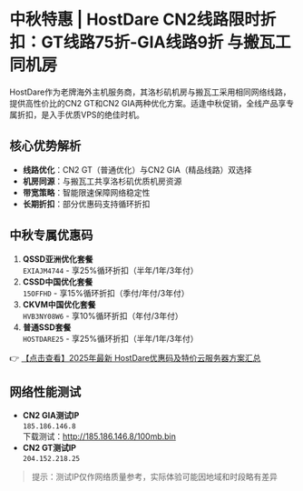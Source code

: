 # 中秋特惠 | HostDare CN2线路限时折扣：GT线路75折-GIA线路9折 与搬瓦工同机房

HostDare作为老牌海外主机服务商，其洛杉矶机房与搬瓦工采用相同网络线路，提供高性价比的CN2 GT和CN2 GIA两种优化方案。适逢中秋促销，全线产品享专属折扣，是入手优质VPS的绝佳时机。

## 核心优势解析
- **线路优化**：CN2 GT（普通优化）与CN2 GIA（精品线路）双选择
- **机房同源**：与搬瓦工共享洛杉矶优质机房资源
- **带宽策略**：智能限速保障网络稳定性
- **长期折扣**：部分优惠码支持循环折扣

## 中秋专属优惠码
1. **QSSD亚洲优化套餐**  
   `EXIAJM4744` - 享25%循环折扣（半年/1年/3年付）
2. **CSSD中国优化套餐**  
   `15OFFHD` - 享15%循环折扣（季付/年付/3年付）
3. **CKVM中国优化套餐**  
   `HVB3NY08W6` - 享10%循环折扣（年付/3年付）
4. **普通SSD套餐**  
   `HOSTDARE25` - 享25%循环折扣（半年/1年/3年付）

👉 [【点击查看】2025年最新 HostDare优惠码及特价云服务器方案汇总](https://bit.ly/hostdare)

## 网络性能测试
- **CN2 GIA测试IP**  
  `185.186.146.8`  
  下载测试：http://185.186.146.8/100mb.bin
- **CN2 GT测试IP**  
  `204.152.218.25`

> 提示：测试IP仅作网络质量参考，实际体验可能因地域和时段略有差异